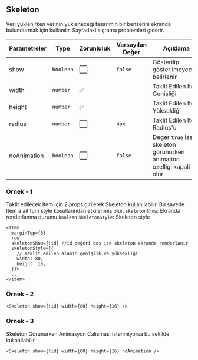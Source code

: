 ## Skeleton

Veri yüklenirken verinin yükleneceği tasarımın bir benzerini ekranda bulundurmak için kullanılır.
Sayfadaki sıçrama problemleri giderir.

| Parametreler | Type      | Zorunluluk           | Varsayılan Değer | Açıklama                                                            |
| ------------ | --------- | -------------------- | ---------------- | ------------------------------------------------------------------- |
| show         | `boolean` | :white_large_square: | `false`          | Gösterilip gösterilmeyeceği belirlenir                              |
| width        | `number`  | :white_check_mark:   |                  | Taklit Edilen Item Genişliği                                        |
| height       | `number`  | :white_check_mark:   |                  | Taklit Edilen Item Yüksekliği                                       |
| radius       | `number`  | :white_large_square: | `4px`            | Taklit Edilen Item Radius'u                                         |
| noAnimation  | `boolean` | :white_large_square: | `false`          | Deger `true` ise skeleton gorunurken animation ozelligi kapali olur |

### Örnek - 1

Taklit edilecek Item için 2 props girilerek Skeleton kullanılabilir.
Bu sayede Item a ait tum style kosullarından etkilenmiş olur.
`skeletonShow`: Ekranda renderlanma durumu `boolean`
`skeletonStyle`: Skeleton style

```tsx
<Item
  marginTop={8}
  row
  skeletonShow={!id} //id değeri boş ise skeleton ekranda renderlanır
  skeletonStyle={{
    // Taklit edilen alanın genişlik ve yüksekliği
    width: 80,
    height: 16,
  }}>
  ...
</Item>
```

### Örnek - 2

```tsx
<Skeleton show={!id} width={80} height={16} />
```

### Örnek - 3

Skeleton Gorunurken Animasyon Calismasi istenmiyorsa bu sekilde kullanilabilir

```tsx
<Skeleton show={!id} width={80} height={16} noAnimation />
```
